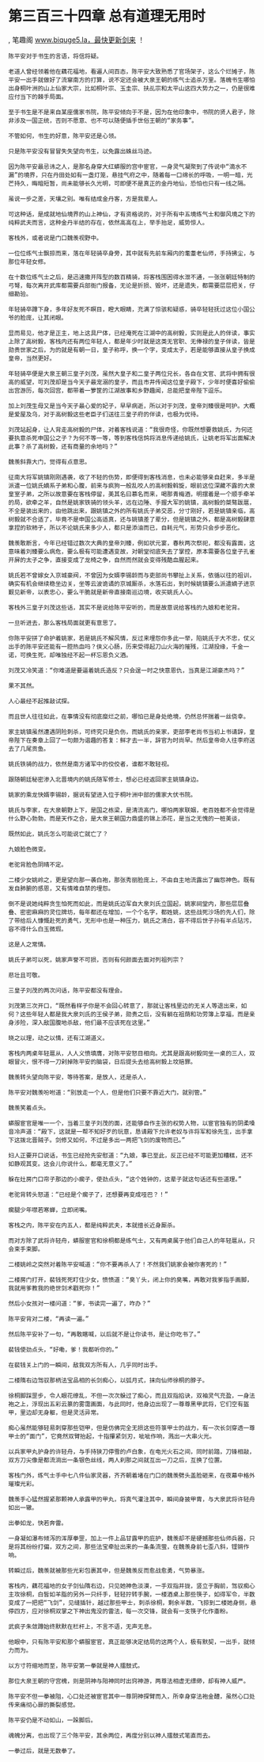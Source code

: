 # 第三百三十四章 总有道理无用时
, 笔趣阁 www.biquge5.la，最快更新剑来 ！

    陈平安对于书生的言语，将信将疑。

    老道人曾经领着他在藕花福地，看遍人间百态，陈平安大致熟悉了官场架子，这么个烂摊子，陈平安一出手就做好了流窜南方的打算，说不定还会被大泉王朝的练气士追杀万里。落魄书生哪怕出身桐叶洲的山上仙家大宗，比如桐叶宗、玉圭宗、扶乩宗和太平山这四大势力之一，仍是很难应付当下的棘手局面。

    至于书生是不是来自某座儒家书院，陈平安倾向于不是，因为在他印象中，书院的贤人君子，除非涉及一国正统，否则不愿意、也不可以随便插手世俗王朝的“家务事”。

    不管如何，书生的好意，陈平安还是心领。

    只是陈平安没有冒冒失失望向书生，以免露出蛛丝马迹。

    因为陈平安最忌讳之人，是那名身穿大红蟒服的宫中宦官，一身灵气凝聚到了传说中“滴水不漏”的境界，只在丹田处如有一盏灯笼，悬挂气府之中，随着每一口绵长的呼吸，一明一暗，光芒持久，晦暗短暂，尚未能够长久光明，可即便不是真正的金丹地仙，恐怕也只有一线之隔。

    虽说一步之差，天壤之别。唯有结成金丹客，方是我辈人。

    可这种话，是成就地仙境界的山上神仙，才有资格说的，对于所有中五境练气士和御风境之下的纯粹武夫而言，这种金丹半结的存在，依然高高在上，举手抬足，威势惊人。

    客栈外，或者说是门口魏羡视野中。

    一位位练气士飘掠而来，落在年轻骑卒身旁，其中就有先前车厢内的耄耋老仙师，手持拂尘，与那位年轻女修。

    在十数位练气士之后，是迅速撒开阵型的数百精骑，将客栈围困得水泄不通，一张张朝廷特制的弓弩，每次离开武库都需要兵部衙门报备，无论是折损、毁坏，还是遗失，都需要层层把关，仔细勘验。

    年轻骑卒蹲下身，多年好友死不瞑目，瞪大眼睛，充满了惊骇和疑惑，骑卒轻轻抚过这位小国公爷的脸庞，让其闭眼。

    显而易见，他才是正主，地上这具尸体，已经淹死在江湖中的高树毅，实则是此人的伴读，事实上除了高树毅，客栈内还有两位年轻人，都是年少时就是这类无官职、无俸禄的皇子伴读，皆是勋贵世家之后，为的就是有朝一日，皇子称呼，换一个字，变成太子，若是能够直接从皇子换成皇帝，当然更好。

    年轻骑卒便是大泉王朝三皇子刘茂，虽然大皇子和二皇子两位兄长，各自在文官、武将中拥有很高的威望，可刘茂却是当今天子最宠溺的皇子，而且市井传闻这位皇子殿下，少年时便喜好偷偷出宫游历，每次回宫，都带着一箩筐的江湖故事和乡野趣闻，总能把皇帝陛下逗乐。

    加上刘茂生母又是当今天子最心爱的妃子，早早病逝，所以对于刘茂，皇帝刘臻很是呵护。大概是爱屋及乌，对于高树毅这些老臣子们送往三皇子府的伴读，也极为优待。

    刘茂站起身，让人背走高树毅的尸体，对着客栈说道：“我很奇怪，你既然想要救姚氏，为何还要执意杀死申国公之子？为何不等一等，等到客栈信鸽将消息传递给姚氏，让姚老将军出面解决此事？杀了高树毅，还有商量的余地吗？”

    魏羡斜靠大门，觉得有点意思。

    征南大将军姚镇刚刚遇袭，收了不轻的伤势，即便得到客栈消息，也未必能够亲自赶来，多半是派遣一位姚氏嫡系子弟和心腹，前来与疯狗一般乱咬人的高树毅斡旋，眼前这位深藏不露的大泉皇室子弟，之所以故意要在客栈停留，美其名曰慕名而来，喝那青梅酒，明摆着是一个顺手牵羊的局，欲牵之羊，自然是姚家铁骑的领头羊，远在边陲、手握大军的姚镇，高树毅的桀骜跋扈，不全是装出来的，由他跳出来，跟姚镇之外的所有姚氏子弟交恶，分寸刚好，若是姚镇亲临，高树毅就不合适了，毕竟不是申国公高适真，还与姚镇差了辈分，但是姚镇之外，都是高树毅肆意拿捏的软柿子，所以不论姚氏来多少人，都只是添油而已，自耗元气，形势只会步步恶化。

    魏羡敢断言，今年已经错过数次大典的皇帝刘臻，例如状元宴，春秋两次祭祀，都没有露面，这意味着刘臻要么病危，要么极有可能遭遇变故，对朝堂彻底失去了掌控，原本需要各位皇子孔雀开屏的太子之争，直接变成了龙椅之争，自然而然就会变得残酷血腥起来。

    姚氏若不曾嫁女入京城豪阀，不曾因为女婿李锡龄而与吏部尚书攀扯上关系，依循以往的祖训，确实有机会继续稳坐边关，坐等云波诡谲的京城厮杀，水落石出，到时候姚镇要么派遣嫡子进京觐见新帝，以表忠心，要么干脆就是新帝直接南巡边境，收买姚氏人心。

    客栈外三皇子刘茂这些话，其实不是说给陈平安听的，而是故意说给客栈的九娘和老驼背。

    一旦听进去，那么客栈局面就更有意思了。

    你陈平安拼了命护着姚家，若是姚氏不解风情，反过来埋怨你多此一举，陷姚氏于大不忠，仗义出手的陈平安还能有一腔热血吗？侠义心肠，历来受得起刀山火海的摧残，江湖投缘，千金一诺，可换生死，却唯独经不起一杯忘恩负义酒。

    刘茂又冷笑道：“你难道是要逼着姚氏造反？只会逞一时之快意恩仇，当真是江湖豪杰吗？”

    果不其然。

    人心最经不起推敲试探。

    而且世人往往如此，在事情没有彻底糜烂之前，哪怕已是身处绝境，仍然总怀揣着一丝侥幸。

    家主姚镇虽然遭遇阴险刺杀，可终究只是负伤，而姚氏的亲家，吏部李老尚书当初上书请辞，皇帝陛下在奏章上回了一句颇为谐趣的答复：鲜才去一半，辞官为时尚早。然后皇帝命人往李府送去了几尾贡鱼。

    姚氏铁骑的战力，依然是南方诸军中的佼佼者，谁都不敢轻视。

    跟随朝廷秘密渗入北晋境内的姚氏随军修士，想必已经返回家主姚镇身边。

    姚家的乘龙快婿李锡龄，据说有望进入位于桐叶洲中部的儒家大伏书院。

    姚氏与李家，在大泉朝野上下，是国之栋梁，是清流高门，哪怕两家联姻，老百姓都不会觉得是什么野心勃勃，而是天作之合，是大泉王朝国力鼎盛的锦上添花，是当之无愧的一桩美谈，

    既然如此，姚氏怎么可能说亡就亡了？

    九娘脸色微变。

    老驼背脸色阴晴不定。

    二楼少女姚岭之，更是望向那一袭白袍，那张秀丽脸庞上，不由自主地流露出了幽怨神色。既有发自肺腑的感恩，又有情难自禁的埋怨。

    倒不是说她纯粹贪生怕死而如此，而是姚氏边军自大泉刘氏立国起，姚家祠堂内，那些层层叠叠、密密麻麻的灵位牌坊，每年都还在增加，一个个名字，都姓姚，这些战死沙场的先人们，除了带给后人慷慨赴死的勇气，无形中也是一种压力，姚氏之清白，容不得后世子孙有半点玷污，容不得什么白玉微瑕。

    这是人之常情。

    姚氏子弟可以死，姚家声誉不可损，否则有何颜面去面对列祖列宗？

    悲壮且可敬。

    三皇子刘茂的两次问话，陈平安都没有理会。

    刘茂第三次开口，“既然看样子你是不会回心转意了，那就让客栈里边的无关人等退出来，如何？这些年轻人都是我大泉刘氏的王侯子弟，勋贵之后，没有躺在祖荫和功劳簿上享福，而是亲身涉险，深入敌国腹地杀敌，他们最不应该死在这里。”

    晓之以理，动之以情，还有江湖道义。

    客栈内两桌年轻扈从，人人义愤填膺，对陈平安怒目相向。尤其是跟高树毅同坐一桌的三人，双眼冒火，恨不得一刀剁掉陈平安的脑袋，日后提头去给高树毅上坟赔罪。

    魏羡转头望向陈平安，等待答案，是放人，还是杀人，

    陈平安对魏羡吩咐道：“别放走一个人，但是他们只要不靠近大门，就别管。”

    魏羡笑着点头。

    蟒服宦官是唯一一个，当着三皇子刘茂的面，还能够自作主张的权势人物，以宦官独有的阴柔嗓音冷声道：“殿下，这就是一帮不知好歹的玩意，恳请殿下允许老奴与许将军和徐先生，出手拿下这拨北晋贼子。剑修又如何，不过是多出一两把飞剑的废物而已。”

    妇人正要开口说话，书生已经抢先安慰道：“九娘，事已至此，反正已经不可能更加糟糕，还不如静观其变。这会儿你说什么，都毫无意义了。”

    躲在灶房门口帘子那边的小瘸子，使劲点头，“这个姓钟的，这辈子就这句话还有些道理。”

    老驼背转头怒道：“已经是个瘸子了，还想要再变成哑巴？！”

    瘸腿少年噤若寒蝉，立即闭嘴。

    客栈之内，陈平安在内五人，都是纯粹武夫，本就擅长近身厮杀。

    而对方除了武将许轻舟，蟒服宦官和徐桐都是练气士，又有两桌属于他们自己人的年轻扈从，只会束手束脚。

    二楼姚岭之突然对着陈平安喊道：“你不要再杀人了！不然我们姚家会被你害死的！”

    二楼房门打开，裴钱死死盯住少女，愤愤道：“臭丫头，闭上你的臭嘴，再敢对我爹指手画脚，我就用爹教我的绝世剑术戳死你！”

    然后小女孩对一楼问道：“爹，书读完一遍了，咋办？”

    陈平安背对二楼，“再读一遍。”

    然后陈平安补了一句，“再敢瞎喊，以后就不是让你读书，是让你吃书了。”

    裴钱使劲点头，“好嘞，爹！我都听你的。”

    在裴钱关上门的一瞬间，敌我双方所有人，几乎同时出手。

    二楼隋右边驾驭那柄法宝品相的长剑痴心，以弧月式，抹向仙师徐桐的脖子。

    徐桐脚踩罡步，令人眼花缭乱，不但一次次躲过了痴心，而且双指掐诀，双袖灵气充盈，一身法袍之上，浮现出五彩云篆的雾霭画面，与此同时，他身边出现了一尊尊黑甲武将，它们空有盔甲，里边却无身躯，但是灵活异常。

    痴心虽然能够轻易刺穿那些铠甲，但是仿佛完全无损这些符箓甲士的战力，有一次长剑穿透一尊甲士的“面门”，它竟然双臂抬起，十指攥紧剑刃，呲呲作响，溅出一大串火光。

    以兵家甲丸护身的许轻舟，与手持狭刀停雪的卢白象，在电光火石之间，同时前踏，刀锋相敲，双方刀尖像是都流淌出一条银色丝线，两人刹那之间就互出一刀之后，互换了位置。

    客栈门外，练气士手中七八件仙家灵器，齐齐朝着堵在门口的魏羡劈头盖脸砸来，在夜幕中格外璀璨光彩。

    魏羡手心猛然握紧那颗神人承露甲的甲丸，将真气灌注其中，瞬间身披甲胄，与大泉武将许轻舟如出一辙。

    出拳如龙，快若奔雷。

    一身凝如瀑布倾泻的浑厚拳罡，加上一件上品甘露甲的庇护，魏羡却不是硬撼那些仙师兵器，只是将其纷纷打偏，双方之间，那些法宝牵扯出来的一条条流萤，在魏羡身前七歪八斜，铿锵作响。

    转瞬过后，魏羡就被那些光彩包裹其中，但是魏羡反而愈战愈勇，气势暴涨。

    客栈内，藕花福地的女子剑仙隋右边，只见她神色淡漠，一手双指并拢，竖立于胸前，驾驭痴心主攻徐桐，白皙如羊脂的另外一只纤手，轻轻拧转手腕，一楼酒桌上那些筷子，如得军令，半数变成了一把把“飞剑”，见缝插针，越过那些甲士，刺杀徐桐，剩余半数，飞掠到二楼她身侧，悬停四方，应对徐桐双掌之下神出鬼没的雷法，每一次交锋，就会有一支筷子化作齑粉。

    武疯子朱敛蹲始终默默在栏杆上，不言不语，无声无息。

    他眼中，只有陈平安和那个蟒服宦官，真正能够决定结局的这两个人，极有默契，一出手，就倾力而为。

    以方寸符缩地而至，陈平安第一拳就是神人擂鼓式。

    那位大泉王朝的守宫槐，则是阴神与阳神同时出窍神游，两尊法相虚无缥缈，却有神人威严。

    陈平安不但一拳被阻，心口处还被宦官其中一尊阴神探臂而入，所幸身穿法袍金醴，虽然心口处传来痛彻心扉的撕裂感觉。

    陈平安仍是不动如山，一跺脚后。

    魂魄分离，也出现了三个陈平安，其余两位，再度分别以神人擂鼓式笔直而去。

    一拳过后，就是无数拳了。